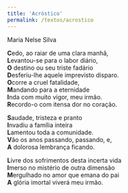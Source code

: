 ```yaml
---
title: 'Acróstico'
permalink: /textos/acrostico
---
```


Maria Nelse Silva

**C**edo, ao raiar de uma clara manhã,  
**L**evantou-se para o labor diário,  
**O** destino ou seu triste fadário  
**D**esferiu-lhe aquele imprevisto disparo.  
**O**corre a cruel fatalidade,  
**M**andando para a eternidade  
**I**nda com muito vigor, meu irmão.  
**R**ecordo-o com itensa dor no coração.

**S**audade, tristeza e pranto  
**I**nvadiu a família inteira  
**L**amentou toda a comunidade.  
**V**ão os anos passando, passando, e,  
**A** dolorosa lembrança ficando.

**L**ivre dos sofrimentos desta incerta vida  
**I**merso no mistério de outra dimensão  
**M**ergulhado no amor que emana do pai  
**A** glória imortal viverá meu irmão.
